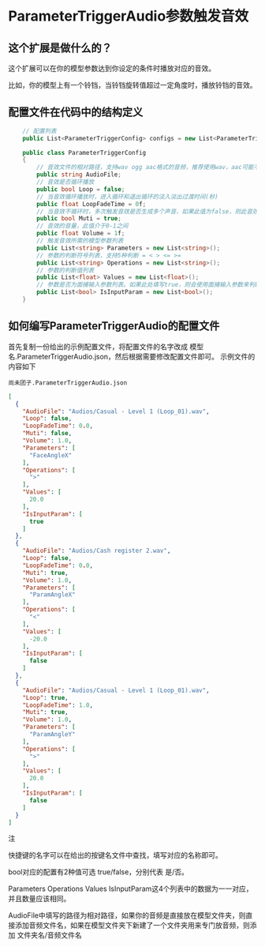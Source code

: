 # ParameterTriggerAudio参数触发音效

## 这个扩展是做什么的？
这个扩展可以在你的模型参数达到你设定的条件时播放对应的音效。

比如，你的模型上有一个铃铛，当铃铛旋转值超过一定角度时，播放铃铛的音效。

## 配置文件在代码中的结构定义

```C#
    // 配置列表
    public List<ParameterTriggerConfig> configs = new List<ParameterTriggerConfig>();

    public class ParameterTriggerConfig
    {
        // 音效文件的相对路径，支持wav ogg aac格式的音频，推荐使用wav，aac可能不稳定，如果无法播放，请转换为wav格式
        public string AudioFile;
        // 音效是否循环播放
        public bool Loop = false;
        // 当音效循环播放时，进入循环和退出循环的淡入淡出过渡时间(秒)
        public float LoopFadeTime = 0f;
        // 当音效不循环时，多次触发音效是否生成多个声音，如果此值为false，则此音效同时只会存在一个，后面的需要等前面的播放完毕才会再次触发
        public bool Muti = true;
        // 音效的音量，此值介于0-1之间
        public float Volume = 1f;
        // 触发音效所需的模型参数列表
        public List<string> Parameters = new List<string>();
        // 参数的判断符号列表，支持5种判断 = < > <= >=
        public List<string> Operations = new List<string>();
        // 参数的判断值列表
        public List<float> Values = new List<float>();
        // 参数是否为面捕输入参数列表。如果此处填写true，则会使用面捕输入参数来判断，如果为false，则使用模型上的参数来判断。
        public List<bool> IsInputParam = new List<bool>();
    }
```

## 如何编写ParameterTriggerAudio的配置文件
首先复制一份给出的示例配置文件，将配置文件的名字改成 模型名.ParameterTriggerAudio.json，然后根据需要修改配置文件即可。
示例文件的内容如下

`尚未团子.ParameterTriggerAudio.json`
```json
[
  {
    "AudioFile": "Audios/Casual - Level 1 (Loop_01).wav",
    "Loop": false,
    "LoopFadeTime": 0.0,
    "Muti": false,
    "Volume": 1.0,
    "Parameters": [
      "FaceAngleX"
    ],
    "Operations": [
      ">"
    ],
    "Values": [
      20.0
    ],
    "IsInputParam": [
      true
    ]
  },
  {
    "AudioFile": "Audios/Cash register 2.wav",
    "Loop": false,
    "LoopFadeTime": 0.0,
    "Muti": true,
    "Volume": 1.0,
    "Parameters": [
      "ParamAngleX"
    ],
    "Operations": [
      "<"
    ],
    "Values": [
      -20.0
    ],
    "IsInputParam": [
      false
    ]
  },
  {
    "AudioFile": "Audios/Casual - Level 1 (Loop_01).wav",
    "Loop": true,
    "LoopFadeTime": 1.0,
    "Muti": true,
    "Volume": 1.0,
    "Parameters": [
      "ParamAngleY"
    ],
    "Operations": [
      ">"
    ],
    "Values": [
      20.0
    ],
    "IsInputParam": [
      false
    ]
  }
]
```
注

快捷键的名字可以在给出的按键名文件中查找，填写对应的名称即可。

bool对应的配置有2种值可选 true/false，分别代表 是/否。

Parameters Operations Values IsInputParam这4个列表中的数据为一一对应，并且数量应该相同。

AudioFile中填写的路径为相对路径，如果你的音频是直接放在模型文件夹，则直接添加音频文件名，如果在模型文件夹下新建了一个文件夹用来专门放音频，则添加 文件夹名/音频文件名